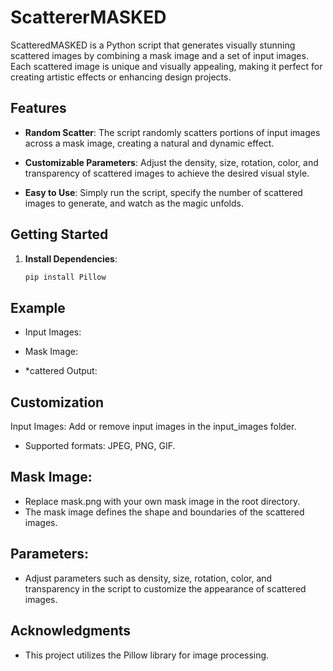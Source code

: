 # ScattererMASKED


ScatteredMASKED is a Python script that generates visually stunning scattered images by combining a mask image and a set of input images. Each scattered image is unique and visually appealing, making it perfect for creating artistic effects or enhancing design projects.

## Features

- **Random Scatter**: The script randomly scatters portions of input images across a mask image, creating a natural and dynamic effect.
  
- **Customizable Parameters**: Adjust the density, size, rotation, color, and transparency of scattered images to achieve the desired visual style.

- **Easy to Use**: Simply run the script, specify the number of scattered images to generate, and watch as the magic unfolds.

## Getting Started

1. **Install Dependencies**:
   ```bash
   pip install Pillow
   
## Example

- Input Images:

- Mask Image:

- *cattered Output:

## Customization
Input Images:
Add or remove input images in the input_images folder.

- Supported formats: JPEG, PNG, GIF.
 
## Mask Image:

- Replace mask.png with your own mask image in the root directory.
- The mask image defines the shape and boundaries of the scattered images.
 
## Parameters:

- Adjust parameters such as density, size, rotation, color, and transparency in the script to customize the appearance of scattered images.

## Acknowledgments

- This project utilizes the Pillow library for image processing.
